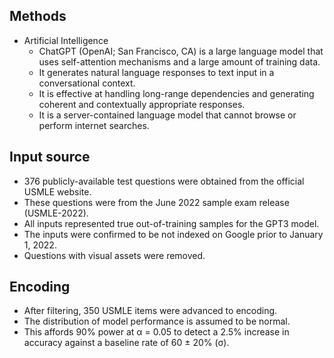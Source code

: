 ## Methods

- Artificial Intelligence
  - ChatGPT (OpenAI; San Francisco, CA) is a large language model that uses self-attention mechanisms and a large amount of training data.
  - It generates natural language responses to text input in a conversational context.
  - It is effective at handling long-range dependencies and generating coherent and contextually appropriate responses.
  - It is a server-contained language model that cannot browse or perform internet searches.

## Input source

- 376 publicly-available test questions were obtained from the official USMLE website.
- These questions were from the June 2022 sample exam release (USMLE-2022).
- All inputs represented true out-of-training samples for the GPT3 model.
- The inputs were confirmed to be not indexed on Google prior to January 1, 2022.
- Questions with visual assets were removed.

## Encoding

- After filtering, 350 USMLE items were advanced to encoding.
- The distribution of model performance is assumed to be normal.
- This affords 90% power at α = 0.05 to detect a 2.5% increase in accuracy against a baseline rate of 60 ± 20% (σ).

